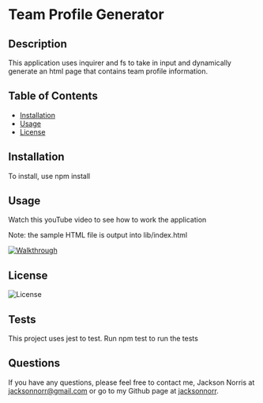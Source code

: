 # Team Profile Generator

## Description

This application uses inquirer and fs to take in input and dynamically generate an html page that contains team profile information.

## Table of Contents

- [Installation](#installation)
- [Usage](#usage)
- [License](#license)

## Installation

To install, use npm install

## Usage

Watch this youTube video to see how to work the application

Note: the sample HTML file is output into lib/index.html

[![Walkthrough](https://i9.ytimg.com/vi/-2uDgT-Aqes/mq3.jpg?sqp=CNTD6ZEG&rs=AOn4CLBj-KBt7mvW4KefptMg0KGnX77rRQ&retry=4)](https://youtu.be/-2uDgT-Aqes)

## License

![License](https://img.shields.io/static/v1?label=License&message=MIT&color=red)

## Tests

This project uses jest to test. Run npm test to run the tests

## Questions

If you have any questions, please feel free to contact me, Jackson Norris at [jacksonnorr@gmail.com](mailto:jacksonnorr@gmail.com) or go to my Github page at [jacksonnorr](https://github.com/jacksonnorris).
